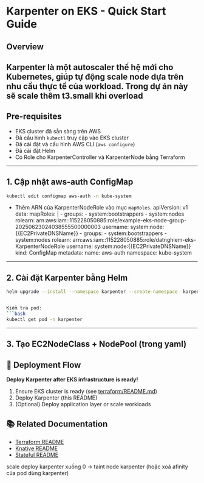 # Karpenter on EKS - Quick Start Guide

## Overview

Karpenter là một autoscaler thế hệ mới cho Kubernetes, giúp tự động scale node dựa trên nhu cầu thực tế của workload. 
Trong dự án này sẽ scale thêm t3.small khi overload 
---

## Pre-requisites
- EKS cluster đã sẵn sàng trên AWS
- Đã cấu hình `kubectl` truy cập vào EKS cluster
- Đã cài đặt và cấu hình AWS CLI (`aws configure`)
- Đã cài đặt Helm
- Có Role cho  KarpenterController và KarpenterNode bằng Terraform 

---

## 1. Cập nhật aws-auth ConfigMap

```bash
kubectl edit configmap aws-auth -n kube-system
```

- Thêm ARN của KarpenterNodeRole vào mục `mapRoles`.
 apiVersion: v1
   data:
     mapRoles: |
       - groups:
         - system:bootstrappers
         - system:nodes
         rolearn: arn:aws:iam::115228050885:role/example-eks-node-group-20250623024038555500000003
         username: system:node:{{EC2PrivateDNSName}}
       - groups:
         - system:bootstrappers
         - system:nodes
         rolearn: arn:aws:iam::115228050885:role/datnghiem-eks-KarpenterNodeRole
         username: system:node:{{EC2PrivateDNSName}}
   kind: ConfigMap
   metadata:
     name: aws-auth
     namespace: kube-system
---

## 2. Cài đặt Karpenter bằng Helm

```bash
helm upgrade --install --namespace karpenter --create-namespace  karpenter ./karpenter -f karpenter/values.yaml 


Kiểm tra pod:
```bash
kubectl get pod -n karpenter
```

---
## 3. Tạo EC2NodeClass + NodePool (trong yaml)

## 🚦 Deployment Flow

**Deploy Karpenter after EKS infrastructure is ready!**

1. Ensure EKS cluster is ready (see [terraform/README.md](../terraform/README.md))
2. Deploy Karpenter (this README)
3. (Optional) Deploy application layer or scale workloads

## 📚 Related Documentation
- [Terraform README](../terraform/README.md)
- [Knative README](../knative/README.md)
- [Stateful README](../stateful/README.md)





scale deploy karpenter xuống 0 -> taint node karpenter (hoặc xoá afinity của pod dùng karpenter)